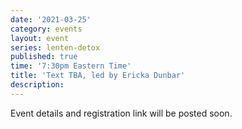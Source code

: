 ```yaml
---
date: '2021-03-25'
category: events
layout: event
series: lenten-detox
published: true
time: '7:30pm Eastern Time'
title: 'Text TBA, led by Ericka Dunbar'
description:
---
```


Event details and registration link will be posted soon.
